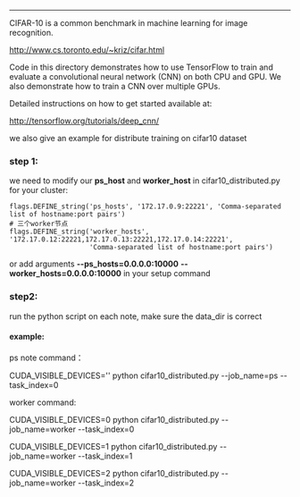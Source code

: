 
---

CIFAR-10 is a common benchmark in machine learning for image recognition.

http://www.cs.toronto.edu/~kriz/cifar.html

Code in this directory demonstrates how to use TensorFlow to train and evaluate a convolutional neural network (CNN) on both CPU and GPU. We also demonstrate how to train a CNN over multiple GPUs.

Detailed instructions on how to get started available at:

http://tensorflow.org/tutorials/deep_cnn/

we also give an example for distribute training on cifar10 dataset

### step 1:
we need to modify our **ps_host** and **worker_host** in cifar10_distributed.py  for your cluster:
```pyhon 
flags.DEFINE_string('ps_hosts', '172.17.0.9:22221', 'Comma-separated list of hostname:port pairs')
# 三个worker节点
flags.DEFINE_string('worker_hosts', '172.17.0.12:22221,172.17.0.13:22221,172.17.0.14:22221',
                    'Comma-separated list of hostname:port pairs')
```
or add arguments **--ps_hosts=0.0.0.0:10000** **--worker_hosts=0.0.0.0:10000** in your setup command

### step2:
run the python script on each note, make sure the data_dir is correct
#### example:

ps note command： 

CUDA_VISIBLE_DEVICES='' python cifar10_distributed.py  --job_name=ps --task_index=0

worker command: 

CUDA_VISIBLE_DEVICES=0 python cifar10_distributed.py  --job_name=worker --task_index=0

CUDA_VISIBLE_DEVICES=1 python cifar10_distributed.py  --job_name=worker --task_index=1

CUDA_VISIBLE_DEVICES=2 python cifar10_distributed.py  --job_name=worker --task_index=2


